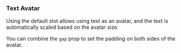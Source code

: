 ### Text Avatar

Using the default slot allows using text as an avatar, and the text is automatically scaled based on the avatar size.

You can combine the `gap` prop to set the padding on both sides of the avatar.
